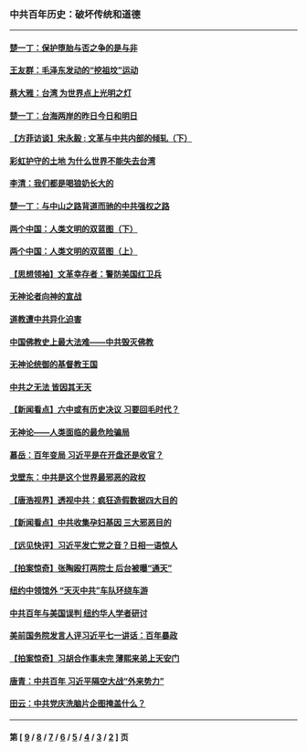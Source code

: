 ### 中共百年历史：破坏传统和道德
---
#### [楚一丁：保护堕胎与否之争的是与非](../../pages/nf1176114/n13815642.md?01310430) 
#### [王友群：毛泽东发动的“挖祖坟”运动](../../pages/nf1176114/n13723639.md?01310430) 
#### [蔡大雅：台湾 为世界点上光明之灯](../../pages/nf1176114/n13531530.md?01310430) 
#### [楚一丁：台海两岸的昨日今日和明日](../../pages/nf1176114/n13531468.md?01310430) 
#### [【方菲访谈】宋永毅 : 文革与中共内部的倾轧（下）](../../pages/nf1176114/n13486836.md?01310430) 
#### [彩虹护守的土地 为什么世界不能失去台湾](../../pages/nf1176114/n13476849.md?01310430) 
#### [李清：我们都是喝狼奶长大的](../../pages/nf1176114/n13471478.md?01310430) 
#### [楚一丁：与中山之路背道而驰的中共强权之路](../../pages/nf1176114/n13437270.md?01310430) 
#### [两个中国：人类文明的双蓝图（下）](../../pages/nf1176114/n13423132.md?01310430) 
#### [两个中国：人类文明的双蓝图（上）](../../pages/nf1176114/n13422687.md?01310430) 
#### [【思想领袖】文革幸存者：警防美国红卫兵](../../pages/nf1176114/n13339289.md?01310430) 
#### [无神论者向神的宣战](../../pages/nf1176114/n13281535.md?01310430) 
#### [道教遭中共异化迫害](../../pages/nf1176114/n13281463.md?01310430) 
#### [中国佛教史上最大法难——中共毁灭佛教](../../pages/nf1176114/n13281397.md?01310430) 
#### [无神论统御的基督教王国](../../pages/nf1176114/n13281280.md?01310430) 
#### [中共之无法 皆因其无天](../../pages/nf1176114/n13281088.md?01310430) 
#### [【新闻看点】六中或有历史决议 习要回毛时代？](../../pages/nf1176114/n13222895.md?01310430) 
#### [无神论——人类面临的最危险骗局](../../pages/nf1176114/n13196137.md?01310430) 
#### [慕岳：百年变局 习近平是在开盘还是收官？](../../pages/nf1176114/n13206516.md?01310430) 
#### [戈壁东：中共是这个世界最邪恶的政权](../../pages/nf1176114/n13085641.md?01310430) 
#### [【唐浩视界】透视中共：疯狂造假数据四大目的](../../pages/nf1176114/n13080590.md?01310430) 
#### [【新闻看点】中共收集孕妇基因 三大邪恶目的](../../pages/nf1176114/n13077182.md?01310430) 
#### [【远见快评】习近平发亡党之音？日相一语惊人](../../pages/nf1176114/n13074809.md?01310430) 
#### [【拍案惊奇】张陶殴打两院士 后台被曝“通天”](../../pages/nf1176114/n13070496.md?01310430) 
#### [纽约中领馆外 “天灭中共”车队环绕车游](../../pages/nf1176114/n13070693.md?01310430) 
#### [中共百年与美国误判 纽约华人学者研讨](../../pages/nf1176114/n13067969.md?01310430) 
#### [美前国务院发言人评习近平七一讲话：百年暴政](../../pages/nf1176114/n13066986.md?01310430) 
#### [【拍案惊奇】习胡合作事未完 薄熙来弟上天安门](../../pages/nf1176114/n13065867.md?01310430) 
#### [唐青：中共百年 习近平隔空大战“外来势力”](../../pages/nf1176114/n13065976.md?01310430) 
#### [田云：中共党庆洗脑片企图掩盖什么？](../../pages/nf1176114/n13064395.md?01310430) 

---
#### 第 [ [9](./9.md?01310430) / [8](./8.md?01310430) / [7](./7.md?01310430) / [6](./6.md?01310430) / [5](./5.md?01310430) / [4](./4.md?01310430) / [3](./3.md?01310430) / [2](./2.md?01310430) ] 页
